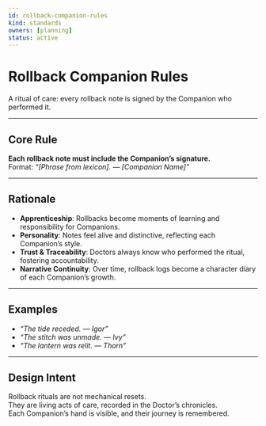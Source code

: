 ```yaml
---
id: rollback-companion-rules
kind: standards
owners: [planning]
status: active
---
```


# Rollback Companion Rules

A ritual of care: every rollback note is signed by the Companion who performed it.  

---

## Core Rule
**Each rollback note must include the Companion’s signature.**  
Format: *“[Phrase from lexicon]. — [Companion Name]”*

---

## Rationale
- **Apprenticeship**: Rollbacks become moments of learning and responsibility for Companions.  
- **Personality**: Notes feel alive and distinctive, reflecting each Companion’s style.  
- **Trust & Traceability**: Doctors always know who performed the ritual, fostering accountability.  
- **Narrative Continuity**: Over time, rollback logs become a character diary of each Companion’s growth.  

---

## Examples
- *“The tide receded. — Igor”*  
- *“The stitch was unmade. — Ivy”*  
- *“The lantern was relit. — Thorn”*  

---

## Design Intent
Rollback rituals are not mechanical resets.  
They are living acts of care, recorded in the Doctor’s chronicles.  
Each Companion’s hand is visible, and their journey is remembered.
